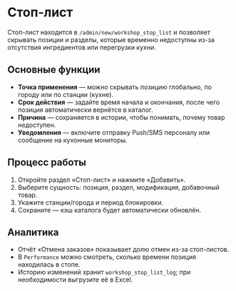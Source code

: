 # Стоп-лист

Стоп-лист находится в `/admin/new/workshop_stop_list` и позволяет скрывать позиции и разделы, которые временно недоступны из-за отсутствия ингредиентов или перегрузки кухни.

## Основные функции

- **Точка применения** — можно скрывать позицию глобально, по городу или по станции (кухне).
- **Срок действия** — задайте время начала и окончания, после чего позиция автоматически вернётся в каталог.
- **Причина** — сохраняется в истории, чтобы понимать, почему товар недоступен.
- **Уведомления** — включите отправку Push/SMS персоналу или сообщение на кухонные мониторы.

## Процесс работы

1. Откройте раздел «Стоп-лист» и нажмите «Добавить».
2. Выберите сущность: позиция, раздел, модификация, добавочный товар.
3. Укажите станции/города и период блокировки.
4. Сохраните — кэш каталога будет автоматически обновлён.

## Аналитика

- Отчёт «Отмена заказов» показывает долю отмен из-за стоп-листов.
- В `Performance` можно смотреть, сколько времени позиция находилась в стопе.
- Историю изменений хранит `workshop_stop_list_log`; при необходимости выгрузите её в Excel.
